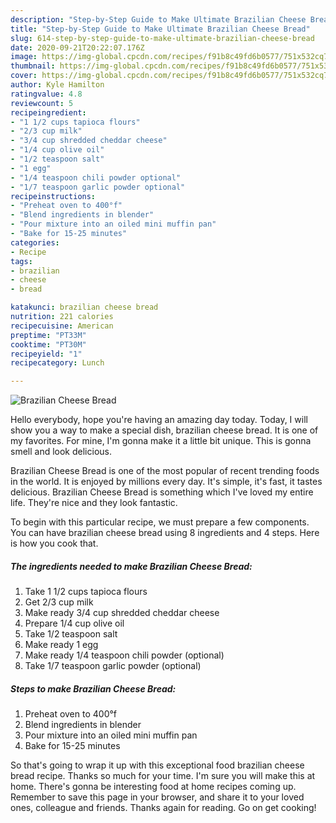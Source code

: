 ```yaml
---
description: "Step-by-Step Guide to Make Ultimate Brazilian Cheese Bread"
title: "Step-by-Step Guide to Make Ultimate Brazilian Cheese Bread"
slug: 614-step-by-step-guide-to-make-ultimate-brazilian-cheese-bread
date: 2020-09-21T20:22:07.176Z
image: https://img-global.cpcdn.com/recipes/f91b8c49fd6b0577/751x532cq70/brazilian-cheese-bread-recipe-main-photo.jpg
thumbnail: https://img-global.cpcdn.com/recipes/f91b8c49fd6b0577/751x532cq70/brazilian-cheese-bread-recipe-main-photo.jpg
cover: https://img-global.cpcdn.com/recipes/f91b8c49fd6b0577/751x532cq70/brazilian-cheese-bread-recipe-main-photo.jpg
author: Kyle Hamilton
ratingvalue: 4.8
reviewcount: 5
recipeingredient:
- "1 1/2 cups tapioca flours"
- "2/3 cup milk"
- "3/4 cup shredded cheddar cheese"
- "1/4 cup olive oil"
- "1/2 teaspoon salt"
- "1 egg"
- "1/4 teaspoon chili powder optional"
- "1/7 teaspoon garlic powder optional"
recipeinstructions:
- "Preheat oven to 400°f"
- "Blend ingredients in blender"
- "Pour mixture into an oiled mini muffin pan"
- "Bake for 15-25 minutes"
categories:
- Recipe
tags:
- brazilian
- cheese
- bread

katakunci: brazilian cheese bread 
nutrition: 221 calories
recipecuisine: American
preptime: "PT33M"
cooktime: "PT30M"
recipeyield: "1"
recipecategory: Lunch

---
```



![Brazilian Cheese Bread](https://img-global.cpcdn.com/recipes/f91b8c49fd6b0577/751x532cq70/brazilian-cheese-bread-recipe-main-photo.jpg)

Hello everybody, hope you're having an amazing day today. Today, I will show you a way to make a special dish, brazilian cheese bread. It is one of my favorites. For mine, I'm gonna make it a little bit unique. This is gonna smell and look delicious.



Brazilian Cheese Bread is one of the most popular of recent trending foods in the world. It is enjoyed by millions every day. It's simple, it's fast, it tastes delicious. Brazilian Cheese Bread is something which I've loved my entire life. They're nice and they look fantastic.


To begin with this particular recipe, we must prepare a few components. You can have brazilian cheese bread using 8 ingredients and 4 steps. Here is how you cook that.

<!--inarticleads1-->

##### The ingredients needed to make Brazilian Cheese Bread:

1. Take 1 1/2 cups tapioca flours
1. Get 2/3 cup milk
1. Make ready 3/4 cup shredded cheddar cheese
1. Prepare 1/4 cup olive oil
1. Take 1/2 teaspoon salt
1. Make ready 1 egg
1. Make ready 1/4 teaspoon chili powder (optional)
1. Take 1/7 teaspoon garlic powder (optional)




<!--inarticleads2-->

##### Steps to make Brazilian Cheese Bread:

1. Preheat oven to 400°f
1. Blend ingredients in blender
1. Pour mixture into an oiled mini muffin pan
1. Bake for 15-25 minutes




So that's going to wrap it up with this exceptional food brazilian cheese bread recipe. Thanks so much for your time. I'm sure you will make this at home. There's gonna be interesting food at home recipes coming up. Remember to save this page in your browser, and share it to your loved ones, colleague and friends. Thanks again for reading. Go on get cooking!
